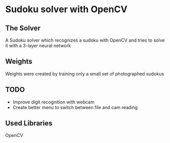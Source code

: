 Sudoku solver with OpenCV
=========================

The Solver
-----------
A Sudoku solver which recognizes a sudoku with OpenCV and
tries to solve it with a 3-layer neural network

Weights
-------------

Weights were created by training only a small set of
photographed sudokus


TODO
----

- Improve digit recognition with webcam
- Create better menu to switch between file and cam reading


Used Libraries
--------------

OpenCV